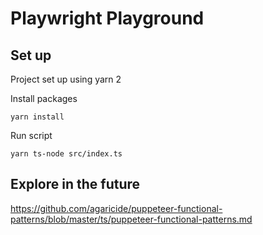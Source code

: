 # Playwright Playground

## Set up

Project set up using yarn 2

Install packages

`yarn install`

Run script

`yarn ts-node src/index.ts`

## Explore in the future

https://github.com/agaricide/puppeteer-functional-patterns/blob/master/ts/puppeteer-functional-patterns.md
